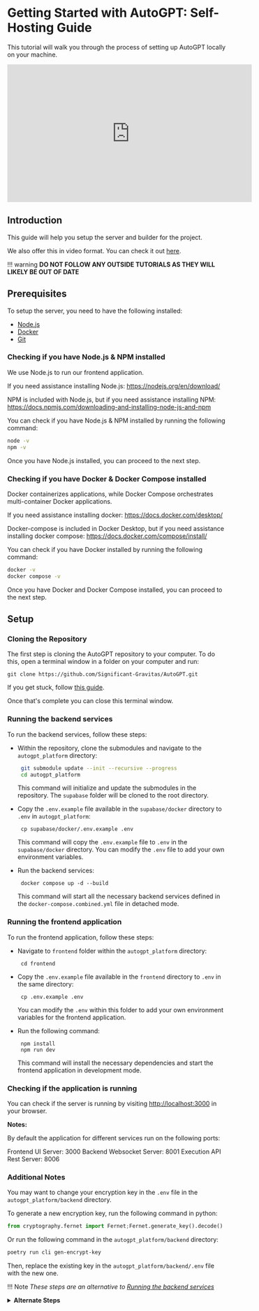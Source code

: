 # Getting Started with AutoGPT: Self-Hosting Guide

This tutorial will walk you through the process of setting up AutoGPT locally on your machine.

<center><iframe width="560" height="315" src="https://www.youtube.com/embed/4Bycr6_YAMI?si=dXGhFeWrCK2UkKgj" title="YouTube video player" frameborder="0" allow="accelerometer; autoplay; clipboard-write; encrypted-media; gyroscope; picture-in-picture; web-share" referrerpolicy="strict-origin-when-cross-origin" allowfullscreen></iframe></center>

## Introduction

This guide will help you setup the server and builder for the project.

<!-- The video is listed in the root Readme.md of the repo -->

We also offer this in video format. You can check it out [here](https://github.com/Significant-Gravitas/AutoGPT?tab=readme-ov-file#how-to-setup-for-self-hosting).

!!! warning
    **DO NOT FOLLOW ANY OUTSIDE TUTORIALS AS THEY WILL LIKELY BE OUT OF DATE**

## Prerequisites

To setup the server, you need to have the following installed:

- [Node.js](https://nodejs.org/en/)
- [Docker](https://docs.docker.com/get-docker/)
- [Git](https://git-scm.com/downloads)

### Checking if you have Node.js & NPM installed

We use Node.js to run our frontend application.

If you need assistance installing Node.js:
https://nodejs.org/en/download/

NPM is included with Node.js, but if you need assistance installing NPM:
https://docs.npmjs.com/downloading-and-installing-node-js-and-npm

You can check if you have Node.js & NPM installed by running the following command:

```bash
node -v
npm -v
```

Once you have Node.js installed, you can proceed to the next step.

### Checking if you have Docker & Docker Compose installed

Docker containerizes applications, while Docker Compose orchestrates multi-container Docker applications.

If you need assistance installing docker:
https://docs.docker.com/desktop/

Docker-compose is included in Docker Desktop, but if you need assistance installing docker compose: 
https://docs.docker.com/compose/install/

You can check if you have Docker installed by running the following command:

```bash
docker -v
docker compose -v
```

Once you have Docker and Docker Compose installed, you can proceed to the next step.

## Setup

### Cloning the Repository
The first step is cloning the AutoGPT repository to your computer.
To do this, open a terminal window in a folder on your computer and run:
```
git clone https://github.com/Significant-Gravitas/AutoGPT.git
```
If you get stuck, follow [this guide](https://docs.github.com/en/repositories/creating-and-managing-repositories/cloning-a-repository).

Once that's complete you can close this terminal window.

### Running the backend services

To run the backend services, follow these steps:

* Within the repository, clone the submodules and navigate to the `autogpt_platform` directory:
  ```bash
   git submodule update --init --recursive --progress
   cd autogpt_platform
  ```
  This command will initialize and update the submodules in the repository. The `supabase` folder will be cloned to the root directory.

* Copy the `.env.example` file available in the `supabase/docker` directory to `.env` in `autogpt_platform`:
  ```
   cp supabase/docker/.env.example .env
  ```
  This command will copy the `.env.example` file to `.env` in the `supabase/docker` directory. You can modify the `.env` file to add your own environment variables.

* Run the backend services:
  ```
   docker compose up -d --build
  ```
  This command will start all the necessary backend services defined in the `docker-compose.combined.yml` file in detached mode.


### Running the frontend application

To run the frontend application, follow these steps:

* Navigate to `frontend` folder within the `autogpt_platform` directory:
  ```
   cd frontend
  ```

* Copy the `.env.example` file available in the `frontend` directory to `.env` in the same directory:
  ```
   cp .env.example .env
  ```
  You can modify the `.env` within this folder to add your own environment variables for the frontend application.

* Run the following command:
  ```
   npm install
   npm run dev
  ```
  This command will install the necessary dependencies and start the frontend application in development mode.

### Checking if the application is running

You can check if the server is running by visiting [http://localhost:3000](http://localhost:3000) in your browser.

**Notes:**
 
By default the application for different services run on the following ports: 

Frontend UI Server: 3000
Backend Websocket Server: 8001
Execution API Rest Server: 8006

### Additional Notes

You may want to change your encryption key in the `.env` file in the `autogpt_platform/backend` directory.

To generate a new encryption key, run the following command in python:

```python
from cryptography.fernet import Fernet;Fernet.generate_key().decode()
```

Or run the following command in the `autogpt_platform/backend` directory:

```bash
poetry run cli gen-encrypt-key
```

Then, replace the existing key in the `autogpt_platform/backend/.env` file with the new one.

!!! Note
    *These steps are an alternative to [Running the backend services](#running-the-backend-services)*
    <details>
    <summary><strong>Alternate Steps</strong></summary>



    ##### AutoGPT Agent Server (OLD)
    This is an initial project for creating the next generation of agent execution, which is an AutoGPT agent server.
    The agent server will enable the creation of composite multi-agent systems that utilize AutoGPT agents and other non-agent components as its primitives.

    ##### Docs

    You can access the docs for the [AutoGPT Agent Server here](https://docs.agpt.co/#1-autogpt-server).

    ##### Setup

    We use the Poetry to manage the dependencies. To set up the project, follow these steps inside this directory:

    0. Install Poetry
  
      ```sh
        pip install poetry
      ```
        
    1. Configure Poetry to use .venv in your project directory
  
      ```sh
        poetry config virtualenvs.in-project true
      ```

    2. Enter the poetry shell
  
      ```sh
      poetry shell
      ```
      
    3. Install dependencies

      ```sh
      poetry install
      ```

    4. Copy .env.example to .env

      ```sh
      cp .env.example .env
      ```
      
    5. Generate the Prisma client

      ```sh
      poetry run prisma generate
      ```
      

      > In case Prisma generates the client for the global Python installation instead of the virtual environment, the current mitigation is to just uninstall the global Prisma package:
      >
      > ```sh
      > pip uninstall prisma
      > ```
      >
      > Then run the generation again. The path *should* look something like this:  
      > `<some path>/pypoetry/virtualenvs/backend-TQIRSwR6-py3.12/bin/prisma`

    6. Migrate the database. Be careful because this deletes current data in the database.

      ```sh
      docker compose up db -d
      poetry run prisma migrate deploy
      ```
    </details>

#### Starting the AutoGPT server without Docker

To run the server locally, start in the autogpt_platform folder:

```sh
cd ..
```

Run the following command to run database in docker but the application locally:

```sh
docker compose --profile local up deps --build --detach
cd backend
poetry run app
```

#### Starting the AutoGPT server with Docker

Run the following command to build the dockerfiles:

```sh
docker compose build
```

Run the following command to run the app:

```sh
docker compose up
```

Run the following to automatically rebuild when code changes, in another terminal:

```sh
docker compose watch
```

Run the following command to shut down:

```sh
docker compose down
```

If you run into issues with dangling orphans, try:

```sh
docker compose down --volumes --remove-orphans && docker-compose up --force-recreate --renew-anon-volumes --remove-orphans  
```

### Development

#### Formatting & Linting
Auto formatter and linter are set up in the project. To run them:

Install:
```sh
poetry install --with dev
```

Format the code:
```sh
poetry run format
```

Lint the code:
```sh
poetry run lint
```

#### Testing

To run the tests:

```sh
poetry run test
```

### Project Outline

The current project has the following main modules:

#### **blocks**

This module stores all the Agent Blocks, which are reusable components to build a graph that represents the agent's behavior.

#### **data**

This module stores the logical model that is persisted in the database.
It abstracts the database operations into functions that can be called by the service layer.
Any code that interacts with Prisma objects or the database should reside in this module.
The main models are:
* `block`: anything related to the block used in the graph
* `execution`: anything related to the execution graph execution
* `graph`: anything related to the graph, node, and its relations

#### **execution**

This module stores the business logic of executing the graph.
It currently has the following main modules:
* `manager`: A service that consumes the queue of the graph execution and executes the graph. It contains both pieces of logic.
* `scheduler`: A service that triggers scheduled graph execution based on a cron expression. It pushes an execution request to the manager.

#### **server**

This module stores the logic for the server API.
It contains all the logic used for the API that allows the client to create, execute, and monitor the graph and its execution.
This API service interacts with other services like those defined in `manager` and `scheduler`.

#### **utils**

This module stores utility functions that are used across the project.
Currently, it has two main modules:
* `process`: A module that contains the logic to spawn a new process.
* `service`: A module that serves as a parent class for all the services in the project.

### Service Communication

Currently, there are only 3 active services:

- AgentServer (the API, defined in `server.py`)
- ExecutionManager (the executor, defined in `manager.py`)
- ExecutionScheduler (the scheduler, defined in `scheduler.py`)

The services run in independent Python processes and communicate through an IPC.
A communication layer (`service.py`) is created to decouple the communication library from the implementation.

Currently, the IPC is done using Pyro5 and abstracted in a way that allows a function decorated with `@expose` to be called from a different process.

### Adding a New Agent Block

To add a new agent block, you need to create a new class that inherits from `Block` and provides the following information:
* All the block code should live in the `blocks` (`backend.blocks`) module.
* `input_schema`: the schema of the input data, represented by a Pydantic object.
* `output_schema`: the schema of the output data, represented by a Pydantic object.
* `run` method: the main logic of the block.
* `test_input` & `test_output`: the sample input and output data for the block, which will be used to auto-test the block.
* You can mock the functions declared in the block using the `test_mock` field for your unit tests.
* Once you finish creating the block, you can test it by running `poetry run pytest -s test/block/test_block.py`.
